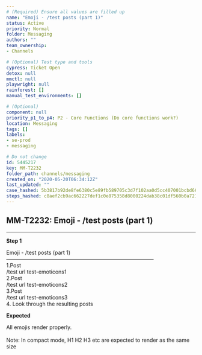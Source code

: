 ```yaml
---
# (Required) Ensure all values are filled up
name: "Emoji - /test posts (part 1)"
status: Active
priority: Normal
folder: Messaging
authors: ""
team_ownership: 
- Channels

# (Optional) Test type and tools
cypress: Ticket Open
detox: null
mmctl: null
playwright: null
rainforest: []
manual_test_environments: []

# (Optional)
component: null
priority_p1_to_p4: P2 - Core Functions (Do core functions work?)
location: Messaging
tags: []
labels: 
- se-prod
- messaging

# Do not change
id: 5445217
key: MM-T2232
folder_path: channels/messaging
created_on: "2020-05-20T06:34:12Z"
last_updated: ""
case_hashed: 5b3817b92de8fe6380c5e89fb589705c3d7f102aa0d5cc407001bcbd6685da53e7997dce977a9679e4a07598fc7f613a
steps_hashed: c8aef2cb9ac662227def1c0e875358d8000224dab38c01df560b0a7210cd61f2bdb22e7e27e47ab40d927031c97a0a29
---
```


## MM-T2232: Emoji - /test posts (part 1)

---

**Step 1**

Emoji - /test posts (part 1)\
————————————————————————————\
1.Post\
/test url test-emoticons1\
2.Post\
/test url test-emoticons2\
3.Post\
/test url test-emoticons3\
4\. Look through the resulting posts

**Expected**

All emojis render properly.\
\
Note: In compact mode, H1 H2 H3 etc are expected to render as the same size
